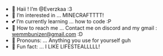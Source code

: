 - 🐇 Haii ! I’m @Everzkaa :3
- 🍷 I’m interested in ... MINECRAFTTTT!
- 💕 I’m currently learning ... how to code :P
- 🌸 How to reach me ... Contact me on discord and my gmail : wemmbunizer@gmail.com :D
- 🎉 Pronouns: ... Anything you use for yourself guh
- 🎀 Fun fact: ... I LIKE LIFESTEALLLLL!

<!---
Everzkaa/Everzkaa is a ✨ special ✨ repository because its `README.md` (this file) appears on your GitHub profile.
You can click the Preview link to take a look at your changes.
--->
